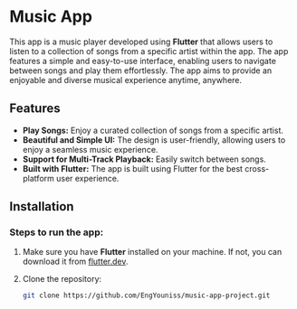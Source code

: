 # Music App

This app is a music player developed using **Flutter** that allows users to listen to a collection of songs from a specific artist within the app. The app features a simple and easy-to-use interface, enabling users to navigate between songs and play them effortlessly. The app aims to provide an enjoyable and diverse musical experience anytime, anywhere.

## Features

- **Play Songs:** Enjoy a curated collection of songs from a specific artist.
- **Beautiful and Simple UI:** The design is user-friendly, allowing users to enjoy a seamless music experience.
- **Support for Multi-Track Playback:** Easily switch between songs.
- **Built with Flutter:** The app is built using Flutter for the best cross-platform user experience.

## Installation

### Steps to run the app:

1. Make sure you have **Flutter** installed on your machine. If not, you can download it from [flutter.dev](https://flutter.dev).
2. Clone the repository:

   ```bash
   git clone https://github.com/EngYouniss/music-app-project.git
